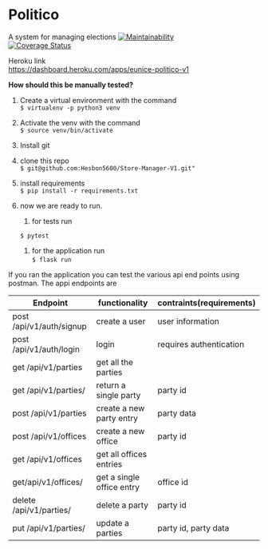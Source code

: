 
# Politico
A system for managing elections
[![Maintainability](https://api.codeclimate.com/v1/badges/56272a0356f0cfdaa076/maintainability)](https://codeclimate.com/github/EuniceKiingati/Politico-V1/maintainability)  
[![Coverage Status](https://coveralls.io/repos/github/EuniceKiingati/Politico-V1/badge.svg?branch=ch-test-office-v1-163807667)](https://coveralls.io/github/EuniceKiingati/Politico-V1?branch=ch-test-office-v1-163807667)

Heroku link  
https://dashboard.heroku.com/apps/eunice-politico-v1




**How should this be manually tested?**
1. Create  a virtual environment with the command  
`$ virtualenv -p python3 venv`  

1. Activate the venv with the command     
`$ source venv/bin/activate`

1. Install git  
1. clone this repo  
`$ git@github.com:Hesbon5600/Store-Manager-V1.git"`   
  
1. install requirements      
`$ pip install -r requirements.txt`   
  
1. now we are ready to run. 
	1. for tests run  
         
	`$ pytest`   
	1. for the application run  
	`$ flask run`  

If you ran the application you can test the various api end points using postman. The appi endpoints are  

|Endpoint|functionality|contraints(requirements)|
|-------|-------------|----------|
|post /api/v1/auth/signup|create a user|user information|
|post /api/v1/auth/login | login |requires authentication |
|get /api/v1/parties| get all the parties| |
|get /api/v1/parties/</partyID>|return a single party| party id|
|post /api/v1/parties | create a new party entry| party data|
|post /api/v1/offices | create a new office| party id|
|get /api/v1/offices | get all offices entries||
|get/api/v1/offices/<officeID>|get a single office entry| office id| 
|delete /api/v1/parties/<partyID> | delete a party| party id|
|put /api/v1/parties/<partyID> | update a parties|party id, party data|


